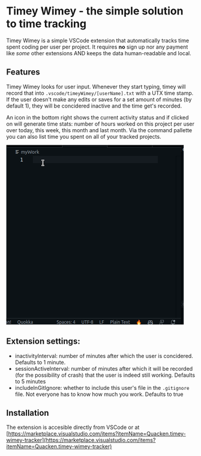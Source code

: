 # Timey Wimey - the simple solution to time tracking

Timey Wimey is a simple VSCode extension that automatically tracks time spent coding per user per project.
It requires **no** sign up nor any payment like *some* other extensions AND keeps the data
human-readable and local.

## Features
Timey Wimey looks for user input. Whenever they start typing, 
timey will record that into `.vscode/timeyWimey/[userName].txt` with 
a UTX time stamp. If the user doesn't make any edits or saves for 
a set amount of minutes (by default 1), they will be concidered 
inactive and the time get's recorded.

An icon in the bottom right shows the current activity status and if clicked on
will generate time stats: number of hours worked on this project per user over 
today, this week, this month and last month. Via the command pallette you can 
also list time you spent on all of your tracked projects.

![Gif showing the usage of the extension!](usage.gif)

## Extension settings:
- inactivityInterval: number of minutes after which the user is concidered. Defaults 
to 1 minute.
- sessionActiveInterval: number of minutes after which it will be recorded (for 
the possibility of crash) that the user is indeed still working. Defaults to 5 minutes
- includeInGitIgnore: whether to include this user's file in the `.gitignore` file. 
Not everyone has to know how much you work. Defaults to true

## Installation
The extension is accesible directly from VSCode or at [https://marketplace.visualstudio.com/items?itemName=Quacken.timey-wimey-tracker](https://marketplace.visualstudio.com/items?itemName=Quacken.timey-wimey-tracker)
